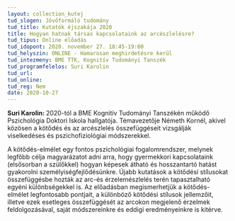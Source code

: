```yaml
---
layout: collection_kutej
tud_slogen: Jövőformáló tudomány
tud_title: Kutatók éjszakája 2020
title: Hogyan hatnak társas kapcsolataink az arcészlelésre?
tud_tipus: Online előadás
tud_idopont: 2020. november 27. 18:45-19:00 
tud_helyszin: ONLINE - Hamarosan meghirdetésre kerül
tud_intezmeny: BME TTK, Kognitív Tudományi Tanszék 
tud_programfelelos: Suri Karolin
tud_url:
tud_online:
tud_reg: Nem
date: 2020-10-27
---
```

<b>Suri Karolin: </b>2020-tól a BME Kognitív Tudományi Tanszékén működő Pszichológia Doktori Iskola hallgatója. Témavezetője Németh Kornél, akivel közösen a kötődés és az arcészlelés összefüggéseit vizsgálják viselkedéses és pszichofiziológiai módszerekkel.

A kötődés-elmélet egy fontos pszichológiai fogalomrendszer, melynek legfőbb célja magyarázatot adni arra, hogy gyermekkori kapcsolataink (elsősorban a szülőkkel) hogyan képesek átható és hosszantartó hatást gyakorolni személyiségfejlődésünkre. Újabb kutatások a kötődési stílusokat összefüggésbe hozták az arc-és érzelemészlelés terén tapasztalható egyéni különbségekkel is. Az előadásban megismerhetjük a kötődés-elmélet legfontosabb pontjait, a különböző kötődési stílusok jellemzőit, illetve ezek esetleges összefüggését az arcokon megjelenő érzelmek feldolgozásával, saját módszereinkre és eddigi eredményeinkre is kitérve.



